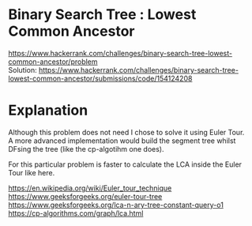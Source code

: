 # Binary Search Tree : Lowest Common Ancestor

https://www.hackerrank.com/challenges/binary-search-tree-lowest-common-ancestor/problem   
Solution: https://www.hackerrank.com/challenges/binary-search-tree-lowest-common-ancestor/submissions/code/154124208

# Explanation

Although this problem does not need I chose to solve it using Euler Tour.  
A more advanced implementation would build the segment tree whilst DFsing the tree (like the cp-algotihm one does).

For this particular problem is faster to calculate the LCA inside the Euler Tour like here.

https://en.wikipedia.org/wiki/Euler_tour_technique
https://www.geeksforgeeks.org/euler-tour-tree  
https://www.geeksforgeeks.org/lca-n-ary-tree-constant-query-o1  
https://cp-algorithms.com/graph/lca.html  